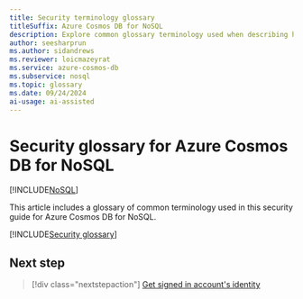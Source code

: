 ```yaml
---
title: Security terminology glossary
titleSuffix: Azure Cosmos DB for NoSQL
description: Explore common glossary terminology used when describing how to managed role-based access control within Azure Cosmos DB for NoSQL.
author: seesharprun
ms.author: sidandrews
ms.reviewer: loicmazeyrat
ms.service: azure-cosmos-db
ms.subservice: nosql
ms.topic: glossary
ms.date: 09/24/2024
ai-usage: ai-assisted
---
```


# Security glossary for Azure Cosmos DB for NoSQL

[!INCLUDE[NoSQL](../../includes/appliesto-nosql.md)]

This article includes a glossary of common terminology used in this security guide for Azure Cosmos DB for NoSQL.

[!INCLUDE[Security glossary](../../includes/security-glossary.md)]

## Next step

> [!div class="nextstepaction"]
> [Get signed in account's identity](how-to-get-signed-in-identity.md)
